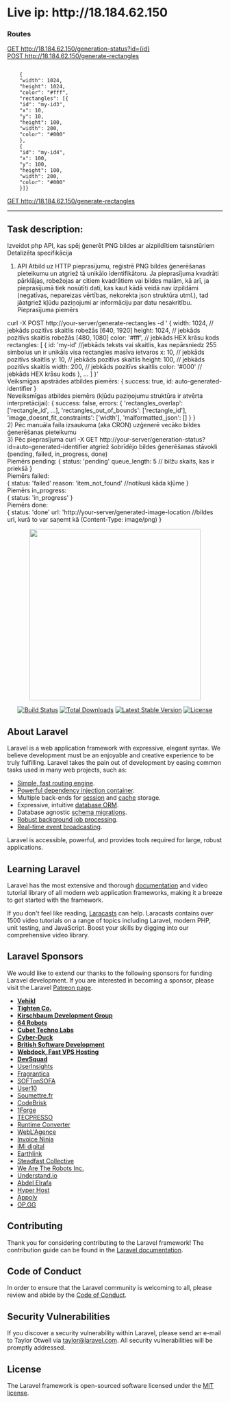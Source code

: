 
<h1>
    Live ip: http://18.184.62.150    
</h1>
<h3>Routes</h3>
<a href="http://18.184.62.150/generation-status?id={id}">GET http://18.184.62.150/generation-status?id={id}</a><br />
<a href="http://18.184.62.150/generate-rectangles">POST http://18.184.62.150/generate-rectangles</a><br />
<pre><code style="display: block;
  white-space: pre-wrap  ">
    {
    "width": 1024,
    "height": 1024,
    "color": "#fff",
    "rectangles": [{
    "id": "my-id3",
    "x": 10,
    "y": 10,
    "height": 100,
    "width": 200,
    "color": "#000"
    },
    {
    "id": "my-id4",
    "x": 100,
    "y": 100,
    "height": 100,
    "width": 200,
    "color": "#000"
    }]}
</code></pre>
<a href="http://18.184.62.150/generate-rectangles">GET http://18.184.62.150/generate-rectangles</a>


<hr />
<h2>
 Task description:
</h2>

Izveidot php API, kas spēj ģenerēt PNG bildes ar aizpildītiem taisnstūriem <br />
Detalizēta specifikācija <br />

1) API Atbild uz HTTP pieprasījumu, reģistrē PNG bildes ģenerēšanas pieteikumu un atgriež tā unikālo identifikātoru.
Ja pieprasījuma kvadrāti pārklājas, robežojas ar citiem kvadrātiem vai bildes malām, kā arī, ja pieprasījumā tiek nosūtīti dati, kas kaut kādā veidā nav izpildāmi (negatīvas, nepareizas vērtības, nekorekta json struktūra utml.), tad jāatgriež kļūdu paziņojumi ar informāciju par datu nesakritību.
Pieprasījuma piemērs <br />

curl -X POST http://your-server/generate-rectangles -d '
{
    width: 1024, // jebkāds pozitīvs skaitlis robežās [640, 1920]
    height: 1024, // jebkāds pozitīvs skaitlis robežās [480, 1080]
    color: '#fff', // jebkāds HEX krāsu kods
    rectangles: [
        { 
            id: 'my-id' //jebkāds teksts vai skaitlis, kas nepārsniedz 255 simbolus un ir unikāls visa rectangles masīva ietvaros
            x: 10, // jebkāds pozitīvs skaitlis
            y: 10, // jebkāds pozitīvs skaitlis
            height: 100, // jebkāds pozitīvs skaitlis
            width: 200, // jebkāds pozitīvs skaitlis
            color: '#000' // jebkāds HEX krāsu kods
        },
        ...
    ]
}'
<br />
Veiksmīgas apstrādes atbildes piemērs:
{
    success: true,
    id: auto-generated-identifier
}
<br />
Neveiksmīgas atbildes piemērs (kļūdu paziņojumu struktūra ir atvērta interpretācijai):
{
    success: false,
    errors: {
        'rectangles_overlap': ['rectangle_id', ...],
        'rectangles_out_of_bounds': ['rectangle_id'],
        'image_doesnt_fit_constraints': ['width'],
        'malformatted_json': []
    }
}
<br />
2) Pēc manuāla faila izsaukuma (aka CRON) uzģenerē vecāko bildes ģenerēšanas pieteikumu<br />
3) Pēc pieprasījuma curl -X GET http://your-server/generation-status?id=auto-generated-identifier
atgriež šobrīdējo bildes ģenerēšanas stāvokli (pending, failed, in_progress, done)<br />
Piemērs pending: 
{
    status: 'pending'
    queue_length: 5 // bilžu skaits, kas ir priekšā
}<br />
Piemērs failed:  
{
    status: 'failed'
    reason: 'item_not_found' //notikusi kāda kļūme
}<br />
Piemērs in_progress:  
{
    status: 'in_progress'
}<br />
Piemērs done:  
{
    status: 'done'
    url: 'http://your-server/generated-image-location //bildes url, kurā to var saņemt kā (Content-Type: image/png)
}

<p align="center"><img src="https://res.cloudinary.com/dtfbvvkyp/image/upload/v1566331377/laravel-logolockup-cmyk-red.svg" width="400"></p>

<p align="center">
<a href="https://travis-ci.org/laravel/framework"><img src="https://travis-ci.org/laravel/framework.svg" alt="Build Status"></a>
<a href="https://packagist.org/packages/laravel/framework"><img src="https://poser.pugx.org/laravel/framework/d/total.svg" alt="Total Downloads"></a>
<a href="https://packagist.org/packages/laravel/framework"><img src="https://poser.pugx.org/laravel/framework/v/stable.svg" alt="Latest Stable Version"></a>
<a href="https://packagist.org/packages/laravel/framework"><img src="https://poser.pugx.org/laravel/framework/license.svg" alt="License"></a>
</p>

## About Laravel

Laravel is a web application framework with expressive, elegant syntax. We believe development must be an enjoyable and creative experience to be truly fulfilling. Laravel takes the pain out of development by easing common tasks used in many web projects, such as:

- [Simple, fast routing engine](https://laravel.com/docs/routing).
- [Powerful dependency injection container](https://laravel.com/docs/container).
- Multiple back-ends for [session](https://laravel.com/docs/session) and [cache](https://laravel.com/docs/cache) storage.
- Expressive, intuitive [database ORM](https://laravel.com/docs/eloquent).
- Database agnostic [schema migrations](https://laravel.com/docs/migrations).
- [Robust background job processing](https://laravel.com/docs/queues).
- [Real-time event broadcasting](https://laravel.com/docs/broadcasting).

Laravel is accessible, powerful, and provides tools required for large, robust applications.

## Learning Laravel

Laravel has the most extensive and thorough [documentation](https://laravel.com/docs) and video tutorial library of all modern web application frameworks, making it a breeze to get started with the framework.

If you don't feel like reading, [Laracasts](https://laracasts.com) can help. Laracasts contains over 1500 video tutorials on a range of topics including Laravel, modern PHP, unit testing, and JavaScript. Boost your skills by digging into our comprehensive video library.

## Laravel Sponsors

We would like to extend our thanks to the following sponsors for funding Laravel development. If you are interested in becoming a sponsor, please visit the Laravel [Patreon page](https://patreon.com/taylorotwell).

- **[Vehikl](https://vehikl.com/)**
- **[Tighten Co.](https://tighten.co)**
- **[Kirschbaum Development Group](https://kirschbaumdevelopment.com)**
- **[64 Robots](https://64robots.com)**
- **[Cubet Techno Labs](https://cubettech.com)**
- **[Cyber-Duck](https://cyber-duck.co.uk)**
- **[British Software Development](https://www.britishsoftware.co)**
- **[Webdock, Fast VPS Hosting](https://www.webdock.io/en)**
- **[DevSquad](https://devsquad.com)**
- [UserInsights](https://userinsights.com)
- [Fragrantica](https://www.fragrantica.com)
- [SOFTonSOFA](https://softonsofa.com/)
- [User10](https://user10.com)
- [Soumettre.fr](https://soumettre.fr/)
- [CodeBrisk](https://codebrisk.com)
- [1Forge](https://1forge.com)
- [TECPRESSO](https://tecpresso.co.jp/)
- [Runtime Converter](http://runtimeconverter.com/)
- [WebL'Agence](https://weblagence.com/)
- [Invoice Ninja](https://www.invoiceninja.com)
- [iMi digital](https://www.imi-digital.de/)
- [Earthlink](https://www.earthlink.ro/)
- [Steadfast Collective](https://steadfastcollective.com/)
- [We Are The Robots Inc.](https://watr.mx/)
- [Understand.io](https://www.understand.io/)
- [Abdel Elrafa](https://abdelelrafa.com)
- [Hyper Host](https://hyper.host)
- [Appoly](https://www.appoly.co.uk)
- [OP.GG](https://op.gg)

## Contributing

Thank you for considering contributing to the Laravel framework! The contribution guide can be found in the [Laravel documentation](https://laravel.com/docs/contributions).

## Code of Conduct

In order to ensure that the Laravel community is welcoming to all, please review and abide by the [Code of Conduct](https://laravel.com/docs/contributions#code-of-conduct).

## Security Vulnerabilities

If you discover a security vulnerability within Laravel, please send an e-mail to Taylor Otwell via [taylor@laravel.com](mailto:taylor@laravel.com). All security vulnerabilities will be promptly addressed.

## License

The Laravel framework is open-sourced software licensed under the [MIT license](https://opensource.org/licenses/MIT).
